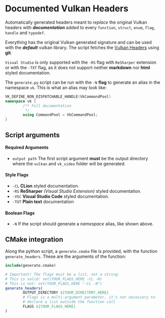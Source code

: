 # Documented Vulkan Headers

Automatically generated headers meant to *replace* the original Vulkan headers with ***documentation*** added to 
every `function`, `struct`, `enum`, `flag`, `handle` and `typedef`. 

Everything has the original Vulkan generated signature and can be used with the ***default*** vulkan library.
The script fetches the [Vulkan Headers](https://github.com/KhronosGroup/Vulkan-Headers) using **git**.

`Visual Studio` is only supported with the `-RS` flag with `ReSharper` extension or with the `-TXT` flag, as it does not support neither **markdown** nor **html**
styled documentation.

The `generate.py` script can be run with the `-N` **flag** to generate an alias in the namespace `vk`. 
This is what an alias may look like:

```c++
VK_DEFINE_NON_DISPATCHABLE_HANDLE(VkCommandPool)
namespace vk {
        /** Full documentation
         */
        using CommandPool = VkCommandPool;
}
```

## Script arguments

#### Required Arguments
 - `output path` The first script argument **must** be the output directory where the `vulkan` and `vk_video` folder
   will be generated.

#### Style Flags
 - `-CL` **CLion** styled documentation.
 - `-RS` **ReSharper** *(Visual Studio Extension)* styled documentation.
 - `-VSC` **Visual Studio Code** styled documentation.
 - `-TXT` **Plain text** documentation

#### Boolean Flags
 - `-N` If the script should generate a *namespace* alias, like shown above.

## CMake integration

Along the python script, a `generate.cmake` file is provided, with the function `generate_headers`.
These are the arguments of the function:

```cmake
include(generate.cmake)

# Important! The flags must be a list, not a string:
# This is valid: set(YOUR_FLAGS_HERE -CL -N)
# This is not: set(YOUR_FLAGS_HERE "-CL -N")
generate_headers(
        OUTPUT_DIRECTORY ${YOUR_DIRECTORY_HERE}
        # Flags is a multi-argument parameter, it's not necessary to
        # declare a list outside the function call
        FLAGS ${YOUR_FLAGS_HERE}
)
```
